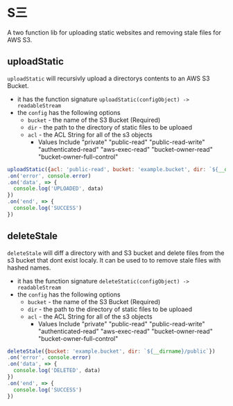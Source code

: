 # S三
A two function lib for uploading static websites and removing stale files for AWS S3.

## uploadStatic
`uploadStatic` will recursivly upload a directorys contents to an AWS S3 Bucket.
* it has the function signature `uploadStatic(configObject) -> readableStream`
* the `config` has the following options
  * `bucket` - the name of the S3 Bucket (Required)
  * `dir` - the path to the directory of static files to be uploaed
  * `acl` - the ACL String for all of the s3 objects
    * Values Include "private" "public-read" "public-read-write" "authenticated-read" "aws-exec-read" "bucket-owner-read" "bucket-owner-full-control"
``` js
uploadStatic({acl: 'public-read', bucket: 'example.bucket', dir: `${__dirname}/public`})
.on('error', console.error)
.on('data', => {
  console.log('UPLOADED', data)
})
.on('end', => {
  console.log('SUCCESS')
})
```

## deleteStale
`deleteStale` will diff a directory with and S3 bucket and delete files from the s3 bucket that dont exist localy. It can be used to to remove stale files with hashed names.
* it has the function signature `deleteStatic(configObject) -> readableStream`
* the `config` has the following options
  * `bucket` - the name of the S3 Bucket (Required)
  * `dir` - the path to the directory of static files to be uploaed
  * `acl` - the ACL String for all of the s3 objects
    * Values Include "private" "public-read" "public-read-write" "authenticated-read" "aws-exec-read" "bucket-owner-read" "bucket-owner-full-control"
``` js
deleteStale({bucket: 'example.bucket', dir: `${__dirname}/public`})
.on('error', console.error)
.on('data', => {
  console.log('DELETED', data)
})
.on('end', => {
  console.log('SUCCESS')
})
```

